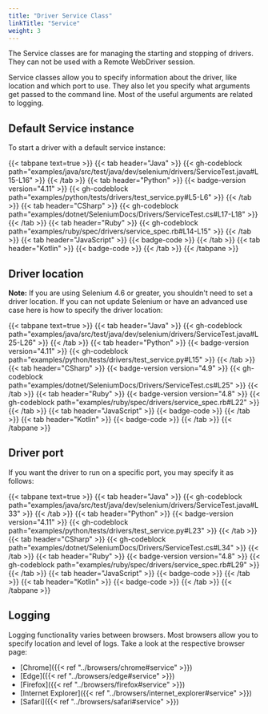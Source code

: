 ```yaml
---
title: "Driver Service Class"
linkTitle: "Service"
weight: 3
---
```


The Service classes are for managing the starting and stopping of drivers.
They can not be used with a Remote WebDriver session.

Service classes allow you to specify information about the driver,
like location and which port to use.
They also let you specify what arguments get passed
to the command line. Most of the useful arguments are related to logging.

## Default Service instance

To start a driver with a default service instance:

{{< tabpane text=true >}}
{{< tab header="Java" >}}
{{< gh-codeblock path="examples/java/src/test/java/dev/selenium/drivers/ServiceTest.java#L15-L16" >}}
{{< /tab >}}
{{< tab header="Python" >}}
{{< badge-version version="4.11" >}}
{{< gh-codeblock path="examples/python/tests/drivers/test_service.py#L5-L6" >}}
{{< /tab >}}
{{< tab header="CSharp" >}}
{{< gh-codeblock path="examples/dotnet/SeleniumDocs/Drivers/ServiceTest.cs#L17-L18" >}}
{{< /tab >}}
{{< tab header="Ruby" >}}
{{< gh-codeblock path="examples/ruby/spec/drivers/service_spec.rb#L14-L15" >}}
{{< /tab >}}
{{< tab header="JavaScript" >}}
{{< badge-code >}}
{{< /tab >}}
{{< tab header="Kotlin" >}}
{{< badge-code >}}
{{< /tab >}}
{{< /tabpane >}}

## Driver location

**Note:** If you are using Selenium 4.6 or greater, you shouldn't need to set a driver location.
If you can not update Selenium or have an advanced use case here is how to specify the driver location:

{{< tabpane text=true >}}
{{< tab header="Java" >}}
{{< gh-codeblock path="examples/java/src/test/java/dev/selenium/drivers/ServiceTest.java#L25-L26" >}}
{{< /tab >}}
{{< tab header="Python" >}}
{{< badge-version version="4.11" >}}
{{< gh-codeblock path="examples/python/tests/drivers/test_service.py#L15" >}}
{{< /tab >}}
{{< tab header="CSharp" >}}
{{< badge-version version="4.9" >}}
{{< gh-codeblock path="examples/dotnet/SeleniumDocs/Drivers/ServiceTest.cs#L25" >}}
{{< /tab >}}
{{< tab header="Ruby" >}}
{{< badge-version version="4.8" >}}
{{< gh-codeblock path="examples/ruby/spec/drivers/service_spec.rb#L22" >}}
{{< /tab >}}
{{< tab header="JavaScript" >}}
{{< badge-code >}}
{{< /tab >}}
{{< tab header="Kotlin" >}}
{{< badge-code >}}
{{< /tab >}}
{{< /tabpane >}}

## Driver port

If you want the driver to run on a specific port, you may specify it as follows:

{{< tabpane text=true >}}
{{< tab header="Java" >}}
{{< gh-codeblock path="examples/java/src/test/java/dev/selenium/drivers/ServiceTest.java#L33" >}}
{{< /tab >}}
{{< tab header="Python" >}}
{{< badge-version version="4.11" >}}
{{< gh-codeblock path="examples/python/tests/drivers/test_service.py#L23" >}}
{{< /tab >}}
{{< tab header="CSharp" >}}
{{< gh-codeblock path="examples/dotnet/SeleniumDocs/Drivers/ServiceTest.cs#L34" >}}
{{< /tab >}}
{{< tab header="Ruby" >}}
{{< badge-version version="4.8" >}}
{{< gh-codeblock path="examples/ruby/spec/drivers/service_spec.rb#L29" >}}
{{< /tab >}}
{{< tab header="JavaScript" >}}
{{< badge-code >}}
{{< /tab >}}
{{< tab header="Kotlin" >}}
{{< badge-code >}}
{{< /tab >}}
{{< /tabpane >}}

<span id="setting-log-output"></span>
## Logging

Logging functionality varies between browsers. Most browsers allow you to
specify location and level of logs. Take a look at the respective browser page:
* [Chrome]({{< ref "../browsers/chrome#service" >}})
* [Edge]({{< ref "../browsers/edge#service" >}})
* [Firefox]({{< ref "../browsers/firefox#service" >}})
* [Internet Explorer]({{< ref "../browsers/internet_explorer#service" >}})
* [Safari]({{< ref "../browsers/safari#service" >}})
